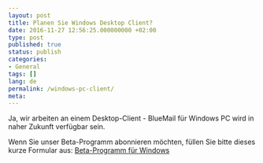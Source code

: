```yaml
---
layout: post
title: Planen Sie Windows Desktop Client?
date: 2016-11-27 12:56:25.000000000 +02:00
type: post
published: true
status: publish
categories:
- General
tags: []
lang: de
permalink: /windows-pc-client/
meta:
---
```


Ja, wir arbeiten an einem Desktop-Client - BlueMail für Windows PC wird in naher Zukunft verfügbar sein.

Wenn Sie unser Beta-Programm abonnieren möchten, füllen Sie bitte dieses kurze Formular aus:
[Beta-Programm für Windows](https://bluemail.me/desktop/windows/)
